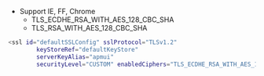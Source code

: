 * Support IE, FF, Chrome
  * TLS_ECDHE_RSA_WITH_AES_128_CBC_SHA
  * TLS_RSA_WITH_AES_128_CBC_SHA

```bash
<ssl id="defaultSSLConfig" sslProtocol="TLSv1.2"      
        keyStoreRef="defaultKeyStore" 
        serverKeyAlias="apmui"
        securityLevel="CUSTOM" enabledCiphers="TLS_ECDHE_RSA_WITH_AES_128_CBC_SHA TLS_RSA_WITH_AES_128_CBC_SHA"/>
```
